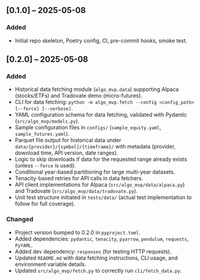 ## [0.1.0] – 2025-05-08
### Added
- Initial repo skeleton, Poetry config, CI, pre-commit hooks, smoke test.

## [0.2.0] – 2025-05-08
### Added
- Historical data fetching module (`algo_mvp.data`) supporting Alpaca (stocks/ETFs) and Tradovate demo (micro-futures).
- CLI for data fetching: `python -m algo_mvp.fetch --config <config_path> [--force] [--verbose]`.
- YAML configuration schema for data fetching, validated with Pydantic (`src/algo_mvp/models.py`).
- Sample configuration files in `configs/` (`sample_equity.yaml`, `sample_futures.yaml`).
- Parquet file output for historical data under `data/{provider}/{symbol}/{timeframe}/` with metadata (provider, download time, API version, date ranges).
- Logic to skip downloads if data for the requested range already exists (unless `--force` is used).
- Conditional year-based partitioning for large multi-year datasets.
- Tenacity-based retries for API calls in data fetchers.
- API client implementations for Alpaca (`src/algo_mvp/data/alpaca.py`) and Tradovate (`src/algo_mvp/data/tradovate.py`).
- Unit test structure initiated in `tests/data/` (actual test implementation to follow for full coverage).

### Changed
- Project version bumped to 0.2.0 in `pyproject.toml`.
- Added dependencies: `pydantic`, `tenacity`, `pyarrow`, `pendulum`, `requests`, `PyYAML`.
- Added dev dependency: `responses` (for testing HTTP requests).
- Updated `README.md` with data fetching instructions, CLI usage, and environment variable details.
- Updated `src/algo_mvp/fetch.py` to correctly run `cli/fetch_data.py`.
